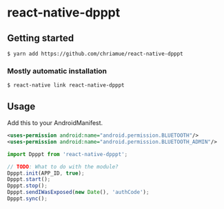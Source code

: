 # react-native-dpppt

## Getting started

`$ yarn add https://github.com/chriamue/react-native-dpppt`

### Mostly automatic installation

`$ react-native link react-native-dpppt`

## Usage

Add this to your AndroidManifest.

```xml
<uses-permission android:name="android.permission.BLUETOOTH"/>
<uses-permission android:name="android.permission.BLUETOOTH_ADMIN"/>
```


```javascript
import Dpppt from 'react-native-dpppt';

// TODO: What to do with the module?
Dpppt.init(APP_ID, true);
Dpppt.start();
Dpppt.stop();
Dpppt.sendIWasExposed(new Date(), 'authCode');
Dpppt.sync();
```
